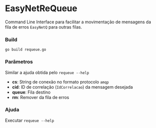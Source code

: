 # EasyNetReQueue

Command Line Interface para facilitar a movimentação de mensagens da fila de erros `EasyNetQ` para outras filas.

### Build
`go build requeue.go`

### Parâmetros

Similar a ajuda obtida pelo `requeue --help`

- **cs**: String de conexão no formato protocolo `amqp`
- **cid**: ID de correlação (`IdCorrelacao`) da mensagem desejada
- **queue**: Fila destino
- **rm**: Remover da fila de erros

### Ajuda
Executar `requeue --help`

